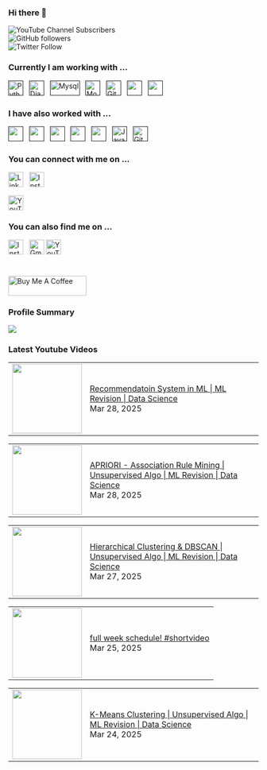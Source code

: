 ### Hi there 👋

![YouTube Channel Subscribers](https://img.shields.io/youtube/channel/subscribers/UCgmk1KXmrHXt_DO0kScyVmQ?style=social)  
![GitHub followers](https://img.shields.io/github/followers/misrapk?style=social)  
![Twitter Follow](https://img.shields.io/twitter/follow/peeyushkmisra?style=social)

### Currently I am working with ...

<a href="" target="_blank" title="Python" rel="noreferrer"><img src="https://www.vectorlogo.zone/logos/python/python-vertical.svg" alt="Python" width="30" height="30"/></a>&nbsp;&nbsp;
<a href="" target="_blank" title="Django" rel="noreferrer"><img src="https://www.vectorlogo.zone/logos/djangoproject/djangoproject-icon.svg" alt="Django" width="30" height="30"/></a>&nbsp;&nbsp;
<a href="" target="_blank" title="Mysql" rel="noreferrer"><img src="https://www.vectorlogo.zone/logos/mysql/mysql-official.svg" alt="Mysql" width="60" height="30"/></a>&nbsp;&nbsp;
<a href="" target="_blank" title="MongoDB" rel="noreferrer"><img src="https://www.vectorlogo.zone/logos/mongodb/mongodb-icon.svg" alt="Mongo" width="30" height="30"/></a>&nbsp;&nbsp;
<a href="" target="_blank" title="GitHub" rel="noreferrer"><img src="https://www.vectorlogo.zone/logos/github/github-tile.svg" alt="GitHub" width="30" height="30"/></a>&nbsp;&nbsp;
<a href="" title="Golang" target="_blank" rel="noreferrer"><img src="https://www.vectorlogo.zone/logos/golang/golang-official.svg" alt="" width="30" height="30"/></a>&nbsp;&nbsp;
<a href="" title="Docker" target="_blank" rel="noreferrer"><img src="https://www.vectorlogo.zone/logos/docker/docker-icon.svg" alt="" width="30" height="30"/></a>&nbsp;&nbsp;


### I have also worked with ...
<a href="" title="C" target="_blank" rel="noreferrer"><img src="https://upload.wikimedia.org/wikipedia/commons/1/19/C_Logo.png" alt="" width="30" height="30"/></a>&nbsp;&nbsp;
<a href="" title="C++" target="_blank" rel="noreferrer"><img src="https://upload.wikimedia.org/wikipedia/commons/thumb/1/18/ISO_C%2B%2B_Logo.svg/1822px-ISO_C%2B%2B_Logo.svg.png" alt="" width="30" height="30"/></a>&nbsp;&nbsp;
<a href="" title="HTML" target="_blank" rel="noreferrer"><img src="https://www.vectorlogo.zone/logos/w3_html5/w3_html5-icon.svg" alt="" width="30" height="30"/></a>&nbsp;&nbsp;
<a href="" title="CSS" target="_blank" rel="noreferrer"><img src="https://www.vectorlogo.zone/logos/w3_css/w3_css-icon.svg" alt="" width="30" height="30"/></a>&nbsp;&nbsp;
<a href="" title="Postman" target="_blank" rel="noreferrer"><img src="https://www.vectorlogo.zone/logos/getpostman/getpostman-icon.svg" alt="" width="30" height="30"/></a>&nbsp;&nbsp;
<a href="" target="_blank" title="JavaScript" rel="noreferrer"><img src="https://www.freepnglogos.com/uploads/javascript-png/javascript-vector-logo-yellow-png-transparent-javascript-vector-12.png" alt="JavaScript" width="30" height="30"/></a>&nbsp;&nbsp;
<a href="" target="_blank" title="Git" rel="noreferrer"><img src="https://www.vectorlogo.zone/logos/git-scm/git-scm-icon.svg" alt="Git" width="30" height="30"/></a>&nbsp;&nbsp;


### You can connect with me on ...

<a href="https://www.linkedin.com/in/peeyushkmisra/" title="peeyushkmisra" target="_blank" rel="noreferrer"><img src="https://www.vectorlogo.zone/logos/linkedin/linkedin-tile.svg" alt="LinkedIn" width="30" height="30"/></a>&nbsp;&nbsp;
<a href="hhttps://www.instagram.com/letscode_daily//" title="letscode_daily" target="_blank" rel="noreferrer"><img src="https://www.vectorlogo.zone/logos/instagram/instagram-icon.svg" alt="Instagram" width="30" height="30"/></a>

<a href="https://www.youtube.com/channel/UCgmk1KXmrHXt_DO0kScyVmQ" title="@peeyushkmisra" target="_blank" rel="noreferrer"><img src="https://www.vectorlogo.zone/logos/youtube/youtube-icon.svg" alt="YouTube" width="30" height="30"/></a>

### You can also find me on ...

<a href="https://www.instagram.com/peeyushkmisra/" title="peeyushkmisra" target="_blank" rel="noreferrer"><img src="https://www.vectorlogo.zone/logos/instagram/instagram-icon.svg" alt="Instagram" width="30" height="30"/></a>&nbsp;&nbsp;
<a href="mailto:peeyushkmisra@gmail.com" target="_blank" title="peeyushkmisra@gmail.com" rel="noreferrer"><img src="https://www.vectorlogo.zone/logos/gmail/gmail-tile.svg" alt="Gmail" width="30" height="30"/></a>
<a href="https://www.youtube.com/channel/UCgmk1KXmrHXt_DO0kScyVmQ" title="@peeyushkmisra" target="_blank" rel="noreferrer"><img src="https://www.vectorlogo.zone/logos/youtube/youtube-icon.svg" alt="YouTube" width="30" height="30"/></a>

# 

<!-- <a href="https://www.buymeacoffee.com/peeyushkmisra" target="_blank"><img src="https://www.buymeacoffee.com/assets/img/custom_images/orange_img.png" alt="Buy Me A Coffee" style="height: 40px !important;width: 154px !important;box-shadow: 0px 3px 2px 0px rgba(190, 190, 190, 0.5) !important;-webkit-box-shadow: 0px 3px 2px 0px rgba(190, 190, 190, 0.5) !important;" ></a> -->
<a href="https://www.buymeacoffee.com/peeyushkmisra" target="_blank"><img src="https://cdn.buymeacoffee.com/buttons/v2/default-yellow.png" alt="Buy Me A Coffee" style="height: 40px !important;width: 157px !important;" ></a>



  

### Profile Summary

![](https://github-profile-summary-cards.vercel.app/api/cards/profile-details?username=misrapk&theme=dracula)

### Latest Youtube Videos

<!-- YOUTUBE:START --><table><tr><td><a href="https://www.youtube.com/watch?v=m83PZ79bLGY"><img width="140px" src="https://i.ytimg.com/vi/m83PZ79bLGY/mqdefault.jpg"></a></td>
<td><a href="https://www.youtube.com/watch?v=m83PZ79bLGY">Recommendatoin System in ML |  ML Revision | Data Science</a><br/>Mar 28, 2025</td></tr></table>
<table><tr><td><a href="https://www.youtube.com/watch?v=TKb3TYU_Wqk"><img width="140px" src="https://i.ytimg.com/vi/TKb3TYU_Wqk/mqdefault.jpg"></a></td>
<td><a href="https://www.youtube.com/watch?v=TKb3TYU_Wqk">APRIORI - Association Rule Mining | Unsupervised Algo |  ML Revision | Data Science</a><br/>Mar 28, 2025</td></tr></table>
<table><tr><td><a href="https://www.youtube.com/watch?v=CNJ0faZJnzM"><img width="140px" src="https://i.ytimg.com/vi/CNJ0faZJnzM/mqdefault.jpg"></a></td>
<td><a href="https://www.youtube.com/watch?v=CNJ0faZJnzM">Hierarchical Clustering &amp; DBSCAN | Unsupervised Algo |  ML Revision | Data Science</a><br/>Mar 27, 2025</td></tr></table>
<table><tr><td><a href="https://www.youtube.com/watch?v=zGzoLAWREMs"><img width="140px" src="https://i.ytimg.com/vi/zGzoLAWREMs/mqdefault.jpg"></a></td>
<td><a href="https://www.youtube.com/watch?v=zGzoLAWREMs">full week schedule!  #shortvideo</a><br/>Mar 25, 2025</td></tr></table>
<table><tr><td><a href="https://www.youtube.com/watch?v=hy4bmVNsHL8"><img width="140px" src="https://i.ytimg.com/vi/hy4bmVNsHL8/mqdefault.jpg"></a></td>
<td><a href="https://www.youtube.com/watch?v=hy4bmVNsHL8">K-Means Clustering | Unsupervised Algo |  ML Revision | Data Science</a><br/>Mar 24, 2025</td></tr></table>
<!-- YOUTUBE:END -->

